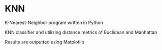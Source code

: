# KNN
K-Nearest-Neighbor program written in Python

KNN classifier and utilizing distance metrics of Euclidean and Manhattan

Results are outputted using Matplotlib
